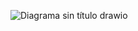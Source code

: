 ![Diagrama sin título drawio](https://github.com/user-attachments/assets/c773b9fc-9ba4-4902-bda7-7f2865352d1e)
